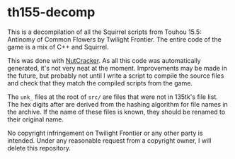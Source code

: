 # th155-decomp
This is a decompilation of all the Squirrel scripts from Touhou 15.5: Antinomy of Common Flowers by Twilight Frontier. The entire code of the game is a mix of C++ and Squirrel.

This was done with [NutCracker](https://github.com/darknesswind/NutCracker). As all this code was automatically generated, it's not very neat at the moment.
Improvements may be made in the future, but probably not until I write a script to compile the source files and check that they match the compiled scripts from the game.

The `unk_` files at the root of `src/` are files that were not in 135tk's file list. The hex digits after are derived from the hashing algorithm for file names in the archive.
If the name of these files is known, they should be renamed to their original name.

No copyright infringement on Twilight Frontier or any other party is intended. Under any reasonable request from a copyright owner, I will delete this repository.
